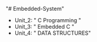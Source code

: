 "# Embedded-System" 

- Unit_2: " C Programming "
- Unit_3: " Embedded C "
- Unit_4: " DATA STRUCTURES"
